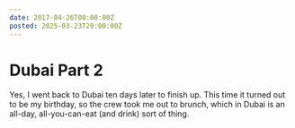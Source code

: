 ```yaml
---
date: 2017-04-26T00:00:00Z
posted: 2025-03-23T20:00:00Z
---
```


# Dubai Part 2

Yes, I went back to Dubai ten days later to finish up. This time it turned out to be my birthday, so the crew took me out to brunch, which in Dubai is an all-day, all-you-can-eat (and drink) sort of thing.
